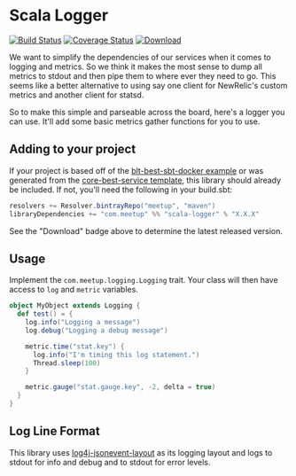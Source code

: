 # Scala Logger
[![Build Status](https://travis-ci.org/meetup/scala-logger.svg?branch=master)](https://travis-ci.org/meetup/scala-logger)
[![Coverage Status](https://coveralls.io/repos/github/meetup/scala-logger/badge.svg?branch=master&t=ZUhGFK)](https://coveralls.io/github/meetup/scala-logger?branch=master) [ ![Download](https://api.bintray.com/packages/meetup/maven/scala-logger/images/download.svg) ](https://bintray.com/meetup/maven/scala-logger/_latestVersion)

We want to simplify the dependencies of our services when it comes to
logging and metrics.  So we think it makes the most sense to dump all
metrics to stdout and then pipe them to where ever they need to go.
This seems like a better alternative to using say one client for
NewRelic's custom metrics and another client for statsd.

So to make this simple and parseable across the board, here's a
logger you can use.  It'll add some basic metrics gather functions
for you to use.

## Adding to your project

If your project is based off of the [blt-best-sbt-docker
example](https://github.com/meetup/blt-best-sbt-docker) or was
generated from the [core-best-service
template](https://github.com/meetup/core-best-service.g8/), this
library should already be included. If not, you'll need the
following in your build.sbt:

```scala
resolvers += Resolver.bintrayRepo("meetup", "maven")
libraryDependencies += "com.meetup" %% "scala-logger" % "X.X.X"
```
See the "Download" badge above to determine the latest released version.

## Usage

Implement the `com.meetup.logging.Logging` trait.  Your class will then
have access to `log` and `metric` variables.

```scala
object MyObject extends Logging {
  def test() = {
    log.info("Logging a message")
    log.debug("Logging a debug message")

    metric.time("stat.key") {
      log.info("I'm timing this log statement.")
      Thread.sleep(100)
    }

    metric.gauge("stat.gauge.key", -2, delta = true)
  }
}
```

## Log Line Format

This library uses [log4j-jsonevent-layout](https://github.com/logstash/log4j-jsonevent-layout) as
its logging layout and logs to stdout for info and debug and to stdout for error levels. 
